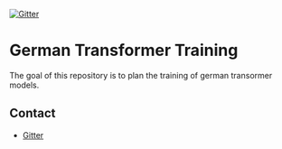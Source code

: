 [![Gitter](https://badges.gitter.im/German-Transformer-Training/community.svg)](https://gitter.im/German-Transformer-Training/community?utm_source=badge&utm_medium=badge&utm_campaign=pr-badge)

# German Transformer Training
The goal of this repository is to plan the training of german transormer models.

## Contact
- [Gitter](https://gitter.im/German-Transformer-Training/community?utm_source=share-link&utm_medium=link&utm_campaign=share-link)
